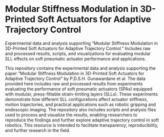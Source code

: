 # Modular Stiffness Modulation in 3D-Printed Soft Actuators for Adaptive Trajectory Control
Experimental data and analysis supporting “Modular Stiffness Modulation in 3D-Printed Soft Actuators for Adaptive Trajectory Control.” Includes raw and processed results, scripts, and visualizations for evaluating modular SLL effects on soft pneumatic actuator performance and applications.

This repository contains the experimental data and analysis supporting the paper "Modular Stiffness Modulation in 3D-Printed Soft Actuators for Adaptive Trajectory Control" by P.D.S.H. Gunawardane et al. The data provided here includes raw and processed results from experiments evaluating the performance of soft pneumatic actuators (SPAs) equipped with modular, press-fittable strain-limiting layers (SLLs). These experiments demonstrate how different SLL configurations affect actuator stiffness, motion trajectories, and practical applications such as robotic gripping and endoscopic imaging. The repository also includes scripts and analysis files used to process and visualize the results, enabling researchers to reproduce the findings and further explore adaptive trajectory control in soft robotics. This resource is intended to facilitate transparency, reproducibility, and further research in the field.

